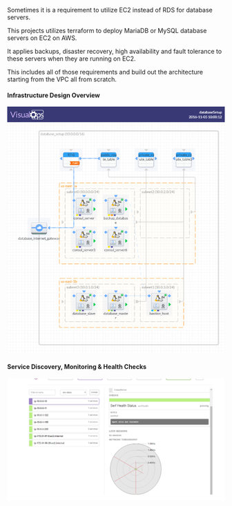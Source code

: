 Sometimes it is a requirement to utilize EC2 instead of RDS for database servers. 

This projects utilizes terraform to deploy MariaDB or MySQL database servers on EC2 on AWS.

It applies backups, disaster recovery, high availability and fault tolerance to these servers when they are running on EC2. 

This includes all of those requirements and build out the architecture starting from the VPC all from scratch.


#### Infrastructure Design Overview
![Graph](databaseSetup.png)


#### Service Discovery, Monitoring & Health Checks
![Graph](health-status.png)